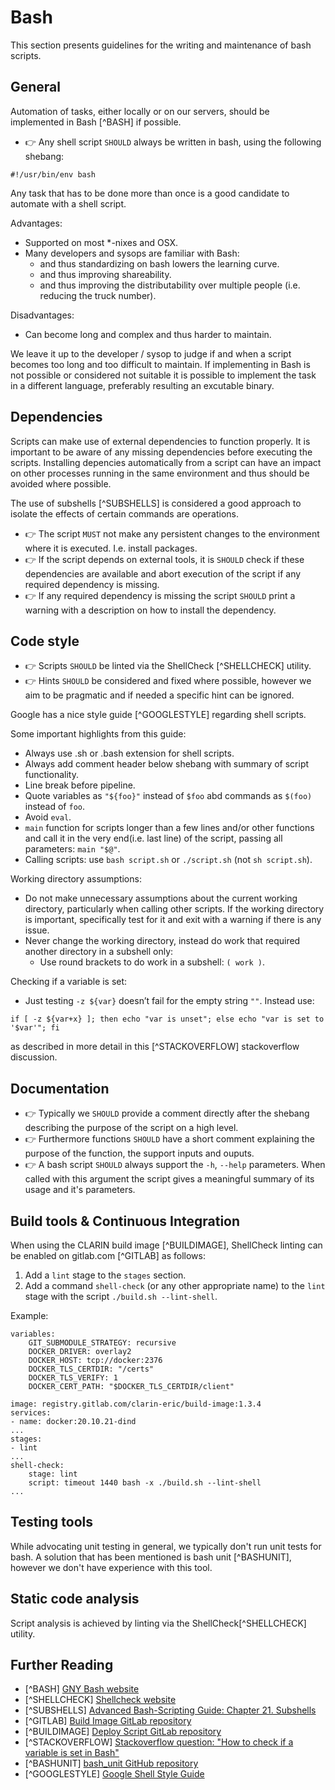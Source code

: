 # Bash

This section presents guidelines for the writing and maintenance of bash
scripts.

## General

Automation of tasks, either locally or on our servers, should be implemented in
Bash [^BASH] if possible.

* 👉 Any shell script `SHOULD` always be written in bash, using the following
  shebang:

```
#!/usr/bin/env bash
```

Any task that has to be done more than once is a good candidate to automate
with a shell script.

Advantages:

* Supported on most *-nixes and OSX.
* Many developers and sysops are familiar with Bash:
   * and thus standardizing on bash lowers the learning curve.
   * and thus improving shareability.
   * and thus improving the distributability over multiple people (i.e.
     reducing the truck number).

Disadvantages:

* Can become long and complex and thus harder to maintain.

We leave it up to the developer / sysop to judge if and when a script becomes
too long and too difficult to maintain. If implementing in Bash is not
possible or considered not suitable it is possible to implement the task in
a different language, preferably resulting an excutable
binary.

## Dependencies

Scripts can make use of external dependencies to function properly. It is
important to be aware of any missing dependencies before executing the
scripts. Installing depencies automatically from a script can have an impact
on other processes running in the same environment and thus should be
avoided where possible.

The use of subshells [^SUBSHELLS] is considered a good approach to isolate the
effects of certain commands are operations.

* 👉 The script `MUST` not make any persistent changes to the environment where
  it is executed. I.e. install packages.
* 👉 If the script depends on external tools, it is `SHOULD` check if these
  dependencies are available and abort execution of the script if any required
  dependency is missing.
* 👉 If any required dependency is missing the script `SHOULD` print a warning
  with a description on how to install the dependency.

## Code style

* 👉 Scripts `SHOULD` be linted via the ShellCheck [^SHELLCHECK] utility.
* 👉 Hints `SHOULD` be considered and fixed where possible, however we aim to
  be pragmatic and if needed a specific hint can be ignored.

Google has a nice style guide [^GOOGLESTYLE] regarding shell scripts.

Some important highlights from this guide:

* Always use .sh or .bash extension for shell scripts.
* Always add comment header below shebang with summary of script functionality.
* Line break before pipeline.
* Quote variables as `"${foo}"` instead of `$foo` abd commands as `$(foo)`
  instead of `foo`.
* Avoid `eval`.
* `main` function for scripts longer than a few lines and/or other functions
  and call it in the very end(i.e. last line) of the script, passing all
  parameters: `main "$@"`.
* Calling scripts: use `bash script.sh` or `./script.sh` (not `sh script.sh`).

Working directory assumptions:

* Do not make unnecessary assumptions about the current working directory,
  particularly when calling other scripts. If the working directory is
  important, specifically test for it and exit with a warning if there is any
  issue.
* Never change the working directory, instead do work that required another
  directory in a subshell only:
   * Use round brackets to do work in a subshell: `( work )`.

Checking if a variable is set:

* Just testing `-z ${var}` doesn’t fail for the empty string `""`. Instead use:

```
if [ -z ${var+x} ]; then echo "var is unset"; else echo "var is set to '$var'"; fi
```

as described in more detail in this [^STACKOVERFLOW] stackoverflow discussion.

## Documentation

* 👉 Typically we `SHOULD` provide a comment directly after the shebang
  describing the purpose of the script on a high level.
* 👉 Furthermore functions `SHOULD` have a short comment explaining the purpose
  of the function, the support inputs and ouputs.
* 👉 A bash script `SHOULD` always support the `-h`, `--help` parameters. When
  called with this argument the script gives a meaningful summary of its usage
  and it's parameters.

## Build tools & Continuous Integration

When using the CLARIN build image [^BUILDIMAGE], ShellCheck linting can be
enabled on gitlab.com [^GITLAB] as follows:

1. Add a `lint` stage to the `stages` section.
1. Add a command `shell-check` (or any other appropriate name) to the `lint`
   stage with the script `./build.sh --lint-shell`.

Example:

```
variables:
    GIT_SUBMODULE_STRATEGY: recursive
    DOCKER_DRIVER: overlay2
    DOCKER_HOST: tcp://docker:2376
    DOCKER_TLS_CERTDIR: "/certs"
    DOCKER_TLS_VERIFY: 1
    DOCKER_CERT_PATH: "$DOCKER_TLS_CERTDIR/client"

image: registry.gitlab.com/clarin-eric/build-image:1.3.4
services:
- name: docker:20.10.21-dind
...
stages:
- lint
...
shell-check:
    stage: lint
    script: timeout 1440 bash -x ./build.sh --lint-shell
...
```

## Testing tools

While advocating unit testing in general, we typically don't run unit tests for
bash. A solution that has been mentioned is bash unit [^BASHUNIT], however
we don't have experience with this tool.

## Static code analysis

Script analysis is achieved by linting via the ShellCheck[^SHELLCHECK] utility.

## Further Reading

* [^BASH] [GNY Bash website](https://www.gnu.org/software/bash/)
* [^SHELLCHECK] [Shellcheck website](https://www.shellcheck.net/)
* [^SUBSHELLS] [Advanced Bash-Scripting Guide: Chapter 21. Subshells](https://tldp.org/LDP/abs/html/subshells.html)
* [^GITLAB] [Build Image GitLab repository](https://gitlab.com/CLARIN-ERIC/build-image)
* [^BUILDIMAGE] [Deploy Script GitLab repository](https://gitlab.com/CLARIN-ERIC/deploy-script)
* [^STACKOVERFLOW]
  [Stackoverflow question: "How to check if a variable is set in Bash"](https://stackoverflow.com/a/13864829)
* [^BASHUNIT] [bash_unit GitHub repository](https://github.com/pgrange/bash_unit)
* [^GOOGLESTYLE] [Google Shell Style Guide](https://google.github.io/styleguide/shellguide.html)
